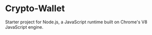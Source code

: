 # Crypto-Wallet
Starter project for Node.js, a JavaScript runtime built on Chrome's V8 JavaScript engine.
